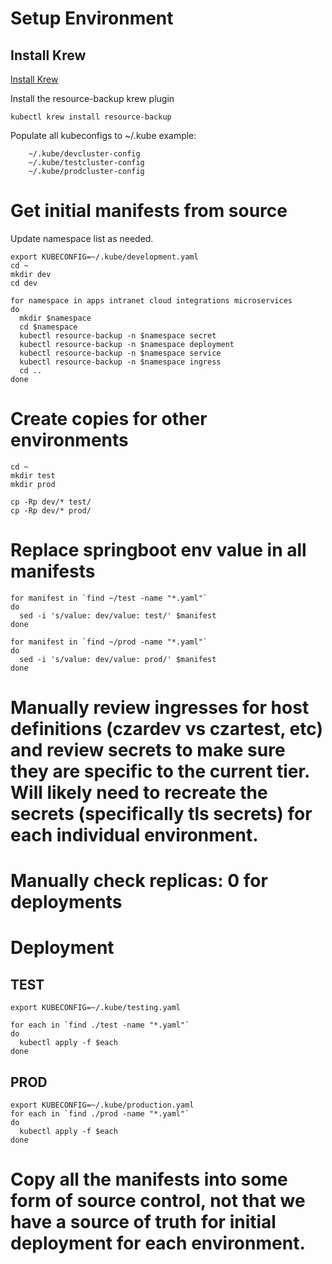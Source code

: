 # Setup Environment
## Install Krew
[Install Krew](https://krew.sigs.k8s.io/docs/user-guide/setup/install/)

Install the resource-backup krew plugin
```shell
kubectl krew install resource-backup
```

Populate all kubeconfigs to ~/.kube
example:

```
    ~/.kube/devcluster-config
    ~/.kube/testcluster-config
    ~/.kube/prodcluster-config
```

# Get initial manifests from source
Update namespace list as needed. 
```shell
export KUBECONFIG=~/.kube/development.yaml
cd ~
mkdir dev
cd dev

for namespace in apps intranet cloud integrations microservices
do
  mkdir $namespace
  cd $namespace
  kubectl resource-backup -n $namespace secret
  kubectl resource-backup -n $namespace deployment
  kubectl resource-backup -n $namespace service
  kubectl resource-backup -n $namespace ingress
  cd ..
done
```

# Create copies for other environments
```shell
cd ~
mkdir test
mkdir prod

cp -Rp dev/* test/
cp -Rp dev/* prod/
```

# Replace springboot env value in all manifests
```shell
for manifest in `find ~/test -name "*.yaml"`
do
  sed -i 's/value: dev/value: test/' $manifest
done

for manifest in `find ~/prod -name "*.yaml"`
do
  sed -i 's/value: dev/value: prod/' $manifest
done
```

# Manually review ingresses for host definitions (czardev vs czartest, etc) and review secrets to make sure they are specific to the current tier.  Will likely need to recreate the secrets (specifically tls secrets) for each individual environment.

# Manually check replicas: 0 for deployments

# Deployment
## TEST
```shell
export KUBECONFIG=~/.kube/testing.yaml

for each in `find ./test -name "*.yaml"`
do
  kubectl apply -f $each
done
```

## PROD
```shell
export KUBECONFIG=~/.kube/production.yaml
for each in `find ./prod -name "*.yaml"`
do
  kubectl apply -f $each
done
```

# Copy all the manifests into some form of source control, not that we have a source of truth for initial deployment for each environment.
